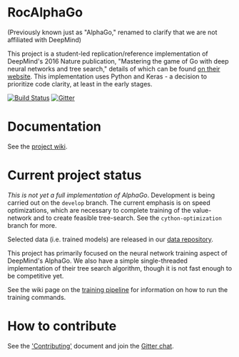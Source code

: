 # RocAlphaGo

(Previously known just as "AlphaGo," renamed to clarify that we are not affiliated with DeepMind)

This project is a student-led replication/reference implementation of DeepMind's 2016 Nature publication, "Mastering the game of Go with deep neural networks and tree search," details of which can be found [on their website](http://deepmind.com/alpha-go.html). This implementation uses Python and Keras - a decision to prioritize code clarity, at least in the early stages.

[![Build Status](https://travis-ci.org/Rochester-NRT/RocAlphaGo.svg?branch=develop)](https://travis-ci.org/Rochester-NRT/RocAlphaGo)
[![Gitter](https://badges.gitter.im/Rochester-NRT/RocAlphaGo.svg)](https://gitter.im/Rochester-NRT/RocAlphaGo?utm_source=badge&utm_medium=badge&utm_campaign=pr-badge)

# Documentation

See the [project wiki](https://github.com/Rochester-NRT/RocAlphaGo/wiki).

# Current project status

_This is not yet a full implementation of AlphaGo_. Development is being carried out on the `develop` branch. The current emphasis is on speed optimizations, which are necessary to complete training of the value-network and to create feasible tree-search. See the `cython-optimization` branch for more.

Selected data (i.e. trained models) are released in our [data repository](http://github.com/Rochester-NRT/RocAlphaGo.data).

This project has primarily focused on the neural network training aspect of DeepMind's AlphaGo. We also have a simple single-threaded implementation of their tree search algorithm, though it is not fast enough to be competitive yet.

See the wiki page on the [training pipeline](https://github.com/Rochester-NRT/RocAlphaGo/wiki/04.-Neural-Networks-and-Training) for information on how to run the training commands.

# How to contribute

See the ['Contributing'](CONTRIBUTING.md) document and join the [Gitter chat](https://gitter.im/Rochester-NRT/RocAlphaGo).
